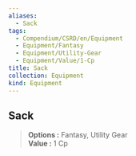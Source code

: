 ```yaml
---
aliases:
  - Sack
tags:
  - Compendium/CSRD/en/Equipment
  - Equipment/Fantasy
  - Equipment/Utility-Gear
  - Equipment/Value/1-Cp
title: Sack
collection: Equipment
kind: Equipment
---
```

## Sack  
  
>  
> **Options :** Fantasy, Utility Gear  
> **Value :** 1 Cp